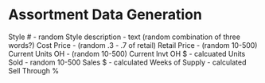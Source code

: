 # Assortment Data Generation  


Style # - random
Style description - text (random combination of three words?)
Cost Price - (random .3 - .7 of retail)
Retail Price - (random 10-500)
Current Units OH - (random 10-500)
Current Invt OH $ - calcuated
Units Sold - random 10-500 
Sales $ - calculated
Weeks of Supply - calculated
Sell Through %
